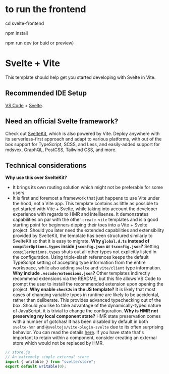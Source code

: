 # to run the frontend
cd svelte-frontend

npm install

npm run dev (or buid or preview)
# Svelte + Vite
This template should help get you started developing with Svelte in Vite.
## Recommended IDE Setup
[VS Code](https://code.visualstudio.com/) + [Svelte](https://marketplace.visualstudio.com/items?itemName=svelte.svelte-vscode).
## Need an official Svelte framework?
Check out [SvelteKit](https://github.com/sveltejs/kit#readme), which is also powered by Vite. Deploy anywhere with its serverless-first approach and adapt to various platforms, with out of the box support for TypeScript, SCSS, and Less, and easily-added support for mdsvex, GraphQL, PostCSS, Tailwind CSS, and more.
## Technical considerations
**Why use this over SvelteKit?**
- It brings its own routing solution which might not be preferable for some users.
- It is first and foremost a framework that just happens to use Vite under the hood, not a Vite app.
This template contains as little as possible to get started with Vite + Svelte, while taking into account the developer experience with regards to HMR and intellisense. It demonstrates capabilities on par with the other `create-vite` templates and is a good starting point for beginners dipping their toes into a Vite + Svelte project.
Should you later need the extended capabilities and extensibility provided by SvelteKit, the template has been structured similarly to SvelteKit so that it is easy to migrate.
**Why `global.d.ts` instead of `compilerOptions.types` inside `jsconfig.json` or `tsconfig.json`?**
Setting `compilerOptions.types` shuts out all other types not explicitly listed in the configuration. Using triple-slash references keeps the default TypeScript setting of accepting type information from the entire workspace, while also adding `svelte` and `vite/client` type information.
**Why include `.vscode/extensions.json`?**
Other templates indirectly recommend extensions via the README, but this file allows VS Code to prompt the user to install the recommended extension upon opening the project.
**Why enable `checkJs` in the JS template?**
It is likely that most cases of changing variable types in runtime are likely to be accidental, rather than deliberate. This provides advanced typechecking out of the box. Should you like to take advantage of the dynamically-typed nature of JavaScript, it is trivial to change the configuration.
**Why is HMR not preserving my local component state?**
HMR state preservation comes with a number of gotchas! It has been disabled by default in both `svelte-hmr` and `@sveltejs/vite-plugin-svelte` due to its often surprising behavior. You can read the details [here](https://github.com/sveltejs/svelte-hmr/tree/master/packages/svelte-hmr#preservation-of-local-state).
If you have state that's important to retain within a component, consider creating an external store which would not be replaced by HMR.
```js
// store.js
// An extremely simple external store
import { writable } from "svelte/store";
export default writable(0);
```